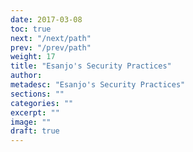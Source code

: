 ```yaml
---
date: 2017-03-08
toc: true
next: "/next/path"
prev: "/prev/path"
weight: 17
title: "Esanjo's Security Practices"
author:
metadesc: "Esanjo's Security Practices"
sections: ""
categories: ""
excerpt: ""
image: ""
draft: true
---
```

